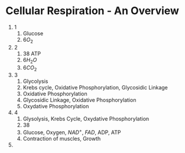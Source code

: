 # Cellular Respiration - An Overview
1. 1
	1. Glucose
	2. $6O_2$
2. 2
	1. 38 ATP
	2. $6H_2O$
	3. $6CO_2$
3. 3
	1. Glycolysis
	2. Krebs cycle, Oxidative Phosphorylation, Glycosidic Linkage
	3. Oxidative Phosphorylation
	4. Glycosidic Linkage, Oxidative Phosphorylation
	5. Oxydative Phosphorylation
4. 4
	1. Glysolysis, Krebs Cycle, Oxydative Phosphorylation
	2. 38
	3. Glucose, Oxygen, $NAD^+$, $FAD$, ADP, ATP
	4. Contraction of muscles, Growth
5. 